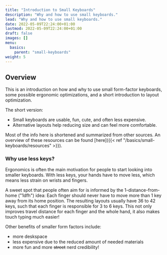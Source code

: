 ```yaml
---
title: "Introduction to Small Keyboards"
description: "Why and how to use small keyboards."
lead: "Why and how to use small keyboards."
date: 2022-05-09T22:24:00+01:00
lastmod: 2022-05-09T22:24:00+01:00
draft: false
images: []
menu:
  basics:
    parent: "small-keyboards"
weight: 5
---
```


## Overview
This is an introduction on how and why to use small form-factor keyboards, some possible ergonomic optimizations, and a short introduction to layout optimization.

The short version:
- Small keyboards are usable, fun, cute, and often less expensive.
- Alternative layouts help reducing size and can feel more comfortable.

Most of the info here is shortened and summarized from other sources.
An overview of these resources can be found [here]({{< ref "/basics/small-keyboards/resources" >}}).

### Why use less keys?
Ergonomics is often the main motivation for people to start looking into smaller keyboards.
With less keys, your hands have to move less, which means less strain on wrists and fingers.

A sweet spot that people often aim for is informed by the 1-distance-from-home ("1dfh") idea:
Each finger should never have to move more than 1 key away from its home position.
The resulting layouts usually have 36 to 42 keys, such that each finger is responsible for 3 to 6 keys.
This not only improves travel distance for each finger and the whole hand, it also makes touch typing much easier!

Other benefits of smaller form factors include:
- more deskspace
- less expensive due to the reduced amount of needed materials
- more fun and more ~~street~~ nerd credibility!


<!-- ## Table of Contents -->
<!-- - small keyboards -->
<!--   - multiple functions per key -->
<!--     - layers -->
<!--     - hold-taps -->
<!--       - homerow mods -->
<!--     - combos & sequences -->
<!--     - one shot mods -->
<!--     - mod-morph -->
<!--     - tap dance -->
<!--   - why use less keys? -->
<!--     - less movement, less strain -->
<!--     - more deskspace -->
<!--     - less expensive -->
<!--     - fun! -->
<!-- - keymaps -->
<!--   - QWERTY is outdated (but a bad standard is better than no standard) -->
<!--   - optimizing keymaps -->
<!--     - stronger and weaker fingers -->
<!--     - home row utilization -->
<!--     - rolls -->
<!--     - balancing hands -->
<!--     - avoiding uncomfortable patterns -->
<!--       - same finger bigrams & trigrams -->
<!--       - lateral-stretch bigrams -->
<!--       - redirects -->
<!--       - onehands -->
<!--     - letters on thumb-keys -->
